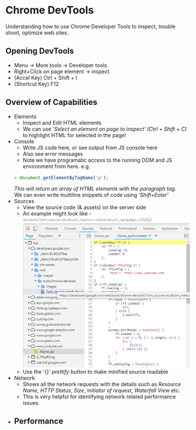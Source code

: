 Chrome DevTools
================
Understanding how to use Chrome Developer Tools to inspect, trouble shoot, optimize web sites.

## Opening DevTools
- Menu -> More tools -> Developer tools
- Right+Click on page element -> inspect
- (Accel Key) Ctrl + Shift + I
- (Shortcut Key) F12 
## Overview of Capabilities
- Elements
    - Inspect and Edit HTML elements
    - We can use _'Select an element on page to inspect' (Ctrl + Shift + C)_ to highlight HTML for selected in the page!
- Console
    - Write JS code here, or see output from JS console here
    - Also see error messages
    - Note we have programatic access to the running DOM and JS environment from here. e.g.
    ```javascript
    > document.getElementByTagName('p');
    ```  
    _This will return an array of HTML elements with the paragraph tag_.  
    We can even write multiline snippets of code using _'Shift+Enter'_
- Sources
    - View the source code (& assets) on the server side
    - An example might look like -
    ![sources screen shot](sources.png)  
    - Use the '{}' _prettify_ button to make minified source readable
- Network
    - Shows all the network requests with the details such as _Resource Name_, _HTTP Status_, _Size_, _Initiator of request_, _Waterfall View_ etc.
    - This is very helpful for identifying network related performance issues
- Performance
    - 
